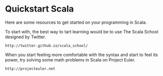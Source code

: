 Quickstart Scala
==================================================

Here are some resources to get started on your programming in Scala. 

To start with, the best way to tart learning would be to use The Scala School designed by Twitter.

    http://twitter.github.io/scala_school/

When you start feeling more comfortable with the syntax and start to feel its power, try solving some math problems in Scala on Project Euler.

    http://projecteuler.net